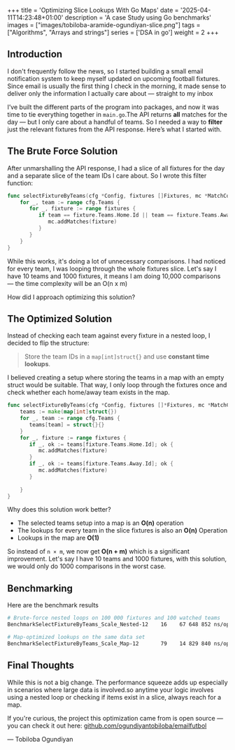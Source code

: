 +++
title = 'Optimizing Slice Lookups With Go Maps'
date = '2025-04-11T14:23:48+01:00'
description = 'A case Study using Go benchmarks'
images = ["images/tobiloba-aramide-ogundiyan-slice.png"]
tags = ["Algorithms", "Arrays and strings"]
series = ['DSA in go']
weight = 2
+++
## Introduction
I don't frequently follow the news, so I started building a small email notification system to keep myself updated on upcoming football fixtures.
Since email is usually the first thing I check in the morning, it made sense to deliver only the information I actually care about — straight to my inbox

I’ve built the different parts of the program into packages,
and now it was time to tie everything together in `main.go`.The API returns **all** matches for the day —
but I only care about a handful of teams.
So I needed a way to **filter** just the relevant fixtures from the API response.
Here’s what I started with.

## The Brute Force Solution
After unmarshalling the API response, I had a slice of all fixtures for the day and a separate slice of the team IDs I care about.
So I wrote this filter function:

```go
func selectFixtureByTeams(cfg *Config, fixtures []Fixtures, mc *MatchCollector) {  
    for _, team := range cfg.Teams {  
       for _, fixture := range fixtures {  
          if team == fixture.Teams.Home.Id || team == fixture.Teams.Away.Id {  
             mc.addMatches(fixture)  
          }  
       }  
    }  
}
```

While this works, it's doing a lot of unnecessary comparisons.  I had noticed for every team, I was looping through the whole fixtures slice.
Let's say I have 10 teams and 1000 fixtures, it means I am doing 10,000 comparisons — the time complexity will be an O(n x m)

How did I approach optimizing this solution?

## The Optimized Solution
Instead of checking each team against every fixture in a nested loop, I decided to flip the structure:
> Store the team IDs in a `map[int]struct{}` and use **constant time lookups**.

I believed creating a setup where storing the teams in a map with an empty struct would be suitable. That way, I only loop through the fixtures once and check whether each home/away team exists in the map.
```go
func selectFixtureByTeams(cfg *Config, fixtures []*Fixtures, mc *MatchCollector) {  
    teams := make(map[int]struct{})  
    for _, team := range cfg.Teams {  
       teams[team] = struct{}{}  
    }  
    for _, fixture := range fixtures {  
       if _, ok := teams[fixture.Teams.Home.Id]; ok {  
          mc.addMatches(fixture)  
       }  
       if _, ok := teams[fixture.Teams.Away.Id]; ok {  
          mc.addMatches(fixture)  
       }  
  
    }  
}
```
Why does this solution work better?
- The selected teams setup into a map is an **O(n)** operation
- The lookups for every team in the slice fixtures is also an **O(n)** Operation
- Lookups in the map are **O(1)**

So instead of `n × m`, we now get **O(n + m)** which is a significant improvement.
Let's say I have 10 teams and 1000 fixtures, with this solution, we would only do 1000 comparisons in the worst case.

## Benchmarking
Here are the benchmark results 
```bash
# Brute-force nested loops on 100 000 fixtures and 100 watched teams
BenchmarkSelectFixtureByTeams_Scale_Nested-12    16    67 648 852 ns/op

# Map-optimized lookups on the same data set
BenchmarkSelectFixtureByTeams_Scale_Map-12       79    14 829 840 ns/op
```

## Final Thoughts
While this is not a big change. The performance squeeze adds up especially in scenarios where large data is involved.so anytime your logic involves using a nested loop or checking if items exist in a slice, always reach for a map.

If you're curious, the project this optimization came from is open source — you can check it out here: [github.com/ogundiyantobiloba/emailfutbol](https://github.com/ogundiyantobiloba/emailfutbol)


— Tobiloba Ogundiyan